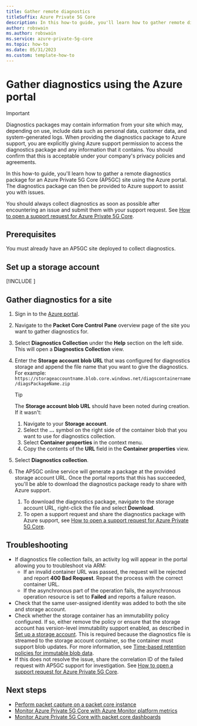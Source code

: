 ```yaml
---
title: Gather remote diagnostics
titleSuffix: Azure Private 5G Core
description: In this how-to guide, you'll learn how to gather remote diagnostics for a site using the Azure portal.
author: robswain
ms.author: robswain
ms.service: azure-private-5g-core
ms.topic: how-to
ms.date: 05/31/2023
ms.custom: template-how-to
---
```


# Gather diagnostics using the Azure portal

> [!IMPORTANT]
> Diagnostics packages may contain information from your site which may, depending on use, include data such as personal data, customer data, and system-generated logs. When providing the diagnostics package to Azure support, you are explicitly giving Azure support permission to access the diagnostics package and any information that it contains. You should confirm that this is acceptable under your company's privacy policies and agreements.

In this how-to guide, you'll learn how to gather a remote diagnostics package for an Azure Private 5G Core (AP5GC) site using the Azure portal. The diagnostics package can then be provided to Azure support to assist you with issues.

You should always collect diagnostics as soon as possible after encountering an issue and submit them with your support request. See [How to open a support request for Azure Private 5G Core](open-support-request.md).

## Prerequisites

You must already have an AP5GC site deployed to collect diagnostics.

## Set up a storage account

[!INCLUDE [](includes/include-diagnostics-storage-account-setup.md)]

## Gather diagnostics for a site

1. Sign in to the [Azure portal](https://portal.azure.com/).
1. Navigate to the **Packet Core Control Pane** overview page of the site you want to gather diagnostics for.
1. Select **Diagnostics Collection** under the **Help** section on the left side. This will open a **Diagnostics Collection** view.
1. Enter the **Storage account blob URL** that was configured for diagnostics storage and append the file name that you want to give the diagnostics. For example:
    `https://storageaccountname.blob.core.windows.net/diagscontainername/diagsPackageName.zip`
    > [!TIP]
    > The **Storage account blob URL** should have been noted during creation. If it wasn't:
    >
    >    1. Navigate to your **Storage account**.
    >    1. Select the **...** symbol on the right side of the container blob that you want to use for diagnostics collection.
    >    1. Select **Container properties** in the context menu.
    >    1. Copy the contents of the **URL** field in the **Container properties** view.

1. Select **Diagnostics collection**.
1. The AP5GC online service will generate a package at the provided storage account URL. Once the portal reports that this has succeeded, you'll be able to download the diagnostics package ready to share with Azure support.
    1. To download the diagnostics package, navigate to the storage account URL, right-click the file and select **Download**.
    1. To open a support request and share the diagnostics package with Azure support, see [How to open a support request for Azure Private 5G Core](open-support-request.md).

## Troubleshooting

- If diagnostics file collection fails, an activity log will appear in the portal allowing you to troubleshoot via ARM:
  - If an invalid container URL was passed, the request will be rejected and report **400 Bad Request**. Repeat the process with the correct container URL.
  - If the asynchronous part of the operation fails, the asynchronous operation resource is set to **Failed** and reports a failure reason.
- Check that the same user-assigned identity was added to both the site and storage account.
- Check whether the storage container has an immutability policy configured. If so, either remove the policy or ensure that the storage account has version-level immutability support enabled, as described in [Set up a storage account](#set-up-a-storage-account). This is required because the diagnostics file is streamed to the storage account container, so the container must support blob updates. For more information, see [Time-based retention policies for immutable blob data](../storage/blobs/immutable-time-based-retention-policy-overview.md).
- If this does not resolve the issue, share the correlation ID of the failed request with AP5GC support for investigation. See [How to open a support request for Azure Private 5G Core](open-support-request.md).

## Next steps

- [Perform packet capture on a packet core instance](data-plane-packet-capture.md)
- [Monitor Azure Private 5G Core with Azure Monitor platform metrics](monitor-private-5g-core-with-platform-metrics.md)
- [Monitor Azure Private 5G Core with packet core dashboards](packet-core-dashboards.md)
